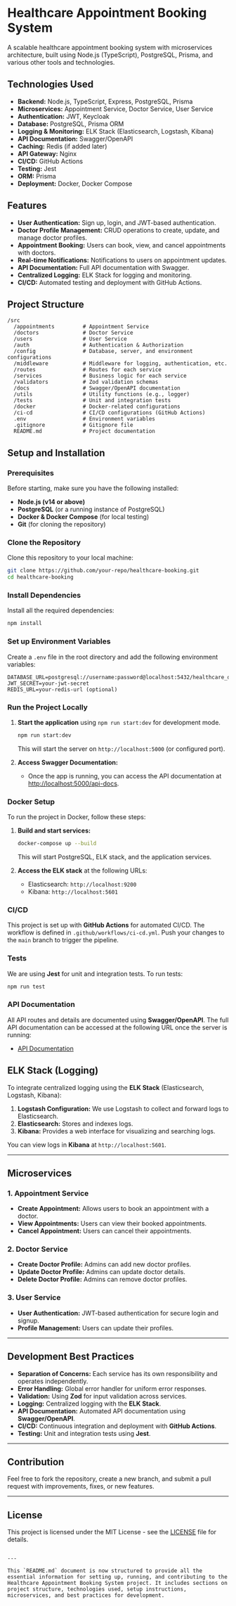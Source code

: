 # Healthcare Appointment Booking System

A scalable healthcare appointment booking system with microservices architecture, built using Node.js (TypeScript), PostgreSQL, Prisma, and various other tools and technologies.

## Technologies Used

- **Backend:** Node.js, TypeScript, Express, PostgreSQL, Prisma
- **Microservices:** Appointment Service, Doctor Service, User Service
- **Authentication:** JWT, Keycloak
- **Database:** PostgreSQL, Prisma ORM
- **Logging & Monitoring:** ELK Stack (Elasticsearch, Logstash, Kibana)
- **API Documentation:** Swagger/OpenAPI
- **Caching:** Redis (if added later)
- **API Gateway:** Nginx
- **CI/CD:** GitHub Actions
- **Testing:** Jest
- **ORM:** Prisma
- **Deployment:** Docker, Docker Compose

## Features

- **User Authentication:** Sign up, login, and JWT-based authentication.
- **Doctor Profile Management:** CRUD operations to create, update, and manage doctor profiles.
- **Appointment Booking:** Users can book, view, and cancel appointments with doctors.
- **Real-time Notifications:** Notifications to users on appointment updates.
- **API Documentation:** Full API documentation with Swagger.
- **Centralized Logging:** ELK Stack for logging and monitoring.
- **CI/CD:** Automated testing and deployment with GitHub Actions.

## Project Structure

```
/src
  /appointments         # Appointment Service
  /doctors              # Doctor Service
  /users                # User Service
  /auth                 # Authentication & Authorization
  /config               # Database, server, and environment configurations
  /middleware           # Middleware for logging, authentication, etc.
  /routes               # Routes for each service
  /services             # Business logic for each service
  /validators           # Zod validation schemas
  /docs                 # Swagger/OpenAPI documentation
  /utils                # Utility functions (e.g., logger)
  /tests                # Unit and integration tests
  /docker               # Docker-related configurations
  /ci-cd                # CI/CD configurations (GitHub Actions)
  .env                  # Environment variables
  .gitignore            # Gitignore file
  README.md             # Project documentation
```

## Setup and Installation

### Prerequisites

Before starting, make sure you have the following installed:

- **Node.js (v14 or above)**
- **PostgreSQL** (or a running instance of PostgreSQL)
- **Docker & Docker Compose** (for local testing)
- **Git** (for cloning the repository)

### Clone the Repository

Clone this repository to your local machine:

```bash
git clone https://github.com/your-repo/healthcare-booking.git
cd healthcare-booking
```

### Install Dependencies

Install all the required dependencies:

```bash
npm install
```

### Set up Environment Variables

Create a `.env` file in the root directory and add the following environment variables:

```
DATABASE_URL=postgresql://username:password@localhost:5432/healthcare_db
JWT_SECRET=your-jwt-secret
REDIS_URL=your-redis-url (optional)
```

### Run the Project Locally

1. **Start the application** using `npm run start:dev` for development mode.

   ```bash
   npm run start:dev
   ```

   This will start the server on `http://localhost:5000` (or configured port).

2. **Access Swagger Documentation:**
   - Once the app is running, you can access the API documentation at [http://localhost:5000/api-docs](http://localhost:5000/api-docs).

### Docker Setup

To run the project in Docker, follow these steps:

1. **Build and start services:**

   ```bash
   docker-compose up --build
   ```

   This will start PostgreSQL, ELK stack, and the application services.

2. **Access the ELK stack** at the following URLs:
   - Elasticsearch: `http://localhost:9200`
   - Kibana: `http://localhost:5601`

### CI/CD

This project is set up with **GitHub Actions** for automated CI/CD. The workflow is defined in `.github/workflows/ci-cd.yml`. Push your changes to the `main` branch to trigger the pipeline.

### Tests

We are using **Jest** for unit and integration tests. To run tests:

```bash
npm run test
```

### API Documentation

All API routes and details are documented using **Swagger/OpenAPI**. The full API documentation can be accessed at the following URL once the server is running:

- [API Documentation](http://localhost:5000/api-docs)

## ELK Stack (Logging)

To integrate centralized logging using the **ELK Stack** (Elasticsearch, Logstash, Kibana):

1. **Logstash Configuration:** We use Logstash to collect and forward logs to Elasticsearch.
2. **Elasticsearch:** Stores and indexes logs.
3. **Kibana:** Provides a web interface for visualizing and searching logs.

You can view logs in **Kibana** at `http://localhost:5601`.

---

## Microservices

### **1. Appointment Service**

- **Create Appointment:** Allows users to book an appointment with a doctor.
- **View Appointments:** Users can view their booked appointments.
- **Cancel Appointment:** Users can cancel their appointments.

### **2. Doctor Service**

- **Create Doctor Profile:** Admins can add new doctor profiles.
- **Update Doctor Profile:** Admins can update doctor details.
- **Delete Doctor Profile:** Admins can remove doctor profiles.

### **3. User Service**

- **User Authentication:** JWT-based authentication for secure login and signup.
- **Profile Management:** Users can update their profiles.

---

## Development Best Practices

- **Separation of Concerns:** Each service has its own responsibility and operates independently.
- **Error Handling:** Global error handler for uniform error responses.
- **Validation:** Using **Zod** for input validation across services.
- **Logging:** Centralized logging with the **ELK Stack**.
- **API Documentation:** Automated API documentation using **Swagger/OpenAPI**.
- **CI/CD:** Continuous integration and deployment with **GitHub Actions**.
- **Testing:** Unit and integration tests using **Jest**.

---

## Contribution

Feel free to fork the repository, create a new branch, and submit a pull request with improvements, fixes, or new features.

---

## License

This project is licensed under the MIT License - see the [LICENSE](LICENSE) file for details.

```

---

This `README.md` document is now structured to provide all the essential information for setting up, running, and contributing to the Healthcare Appointment Booking System project. It includes sections on project structure, technologies used, setup instructions, microservices, and best practices for development.
